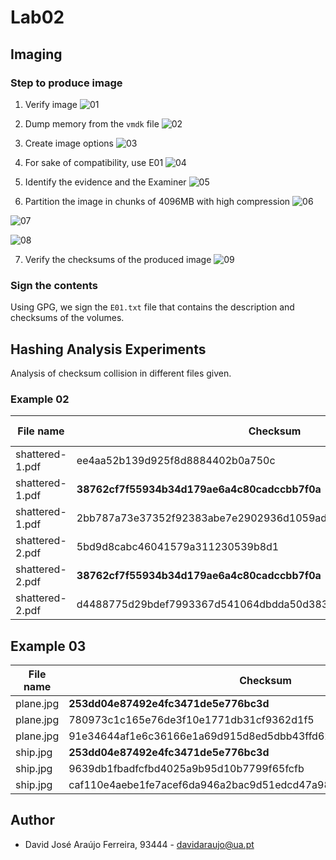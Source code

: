 # Lab02

## Imaging

### Step to produce image

1. Verify image
![01](./Scheenshots/2023-10-09_11-55.png)

2. Dump memory from the `vmdk` file
![02](./Scheenshots/2023-10-09_11-58.png)

3. Create image options
![03](./Scheenshots/2023-10-09_11-59.png)

4. For sake of compatibility, use E01
![04](./Scheenshots/2023-10-09_11-59_1.png)

5. Identify the evidence and the Examiner
![05](./Scheenshots/2023-10-09_12-00.png)

6. Partition the image in chunks of 4096MB with high compression
![06](./Scheenshots/2023-10-09_12-01.png)

![07](./Scheenshots/2023-10-09_12-02.png)

![08](./Scheenshots/2023-10-09_12-10.png)

7. Verify the checksums of the produced image
![09](./Scheenshots/2023-10-09_12-10_1.png)


### Sign the contents

Using GPG, we sign the `E01.txt` file that contains the description and checksums of the volumes.

<P style="page-break-before: always">

## Hashing Analysis Experiments

Analysis of checksum collision in different files given.

### Example 02

| File name | Checksum | Hash Method |
| - | - | - |   
| shattered-1.pdf | ee4aa52b139d925f8d8884402b0a750c | MD5 |
| shattered-1.pdf | **38762cf7f55934b34d179ae6a4c80cadccbb7f0a** | SHA1 |
| shattered-1.pdf | 2bb787a73e37352f92383abe7e2902936d1059ad9f1ba6daaa9c1e58ee6970d0 | SHA256 |
| shattered-2.pdf | 5bd9d8cabc46041579a311230539b8d1 | MD5 |
| shattered-2.pdf | **38762cf7f55934b34d179ae6a4c80cadccbb7f0a** | SHA1 |
| shattered-2.pdf | d4488775d29bdef7993367d541064dbdda50d383f89f0aa13a6ff2e0894ba5ff | SHA256 |

## Example 03

| File name | Checksum | Hash Method |
| - | - | - |   
| plane.jpg | **253dd04e87492e4fc3471de5e776bc3d** | MD5 |
| plane.jpg | 780973c1c165e76de3f10e1771db31cf9362d1f5 | SHA1 |
| plane.jpg | 91e34644af1e6c36166e1a69d915d8ed5dbb43ffd62435e70059bc76a742daa6 | SHA256 |
| ship.jpg | **253dd04e87492e4fc3471de5e776bc3d** | MD5 |
| ship.jpg | 9639db1fbadfcfbd4025a9b95d10b7799f65fcfb | SHA1 |
| ship.jpg | caf110e4aebe1fe7acef6da946a2bac9d51edcd47a987e311599c7c1c92e3abd | SHA256 |

## Author

- David José Araújo Ferreira, 93444 - [davidaraujo@ua.pt](mailto:davidaraujo@ua.pt)